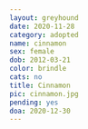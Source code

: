 ```yaml
---
layout: greyhound
date: 2020-11-28
category: adopted
name: cinnamon
sex: female
dob: 2012-03-21
color: brindle
cats: no
title: Cinnamon
pic: cinnamon.jpg
pending: yes
doa: 2020-12-30
---
```


